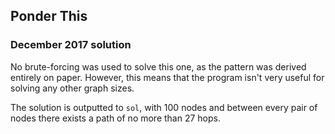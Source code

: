 ## Ponder This
### December 2017 solution

No brute-forcing was used to solve this one, as the pattern was derived entirely on paper.
However, this means that the program isn't very useful for solving any other graph sizes.

The solution is outputted to `sol`, with 100 nodes and between every pair of nodes there exists a path of no more than 27 hops.
